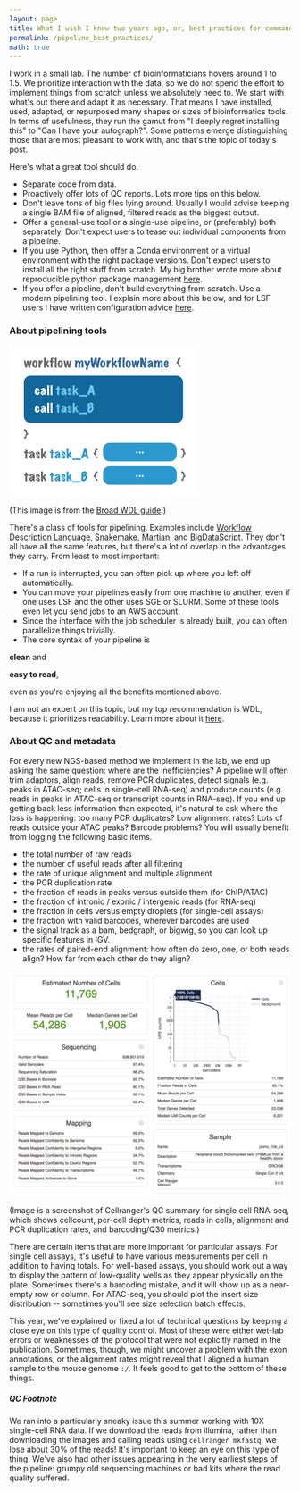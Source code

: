 ```yaml
---
layout: page
title: What I wish I knew two years ago, or, best practices for command-line tools in bioinformatics 
permalink: /pipeline_best_practices/
math: true
---
```


I work in a small lab. The number of bioinformaticians hovers around 1 to 1.5. We prioritize interaction with the data, so we do not spend the effort to implement things from scratch unless we absolutely need to. We start with what's out there and adapt it as necessary. That means I have installed, used, adapted, or repurposed many shapes or sizes of bioinformatics tools. In terms of usefulness, they run the gamut from "I deeply regret installing this" to "Can I have your autograph?". Some patterns emerge distinguishing those that are most pleasant to work with, and that's the topic of today's post.

Here's what a great tool should do. 

- Separate code from data.  
- Proactively offer lots of QC reports. Lots more tips on this below.
- Don't leave tons of big files lying around. Usually I would advise keeping a single BAM file of aligned, filtered reads as the biggest output.
- Offer a general-use tool or a single-use pipeline, or (preferably) both separately. Don't expect users to tease out individual components from a pipeline.
- If you use Python, then offer a Conda environment or a virtual environment with the right package versions. Don't expect users to install all the right stuff from scratch. My big brother wrote more about reproducible python package management [here](https://medium.com/knerd/best-practices-for-python-dependency-management-cc8d1913db82).
- If you offer a pipeline, don't build everything from scratch. Use a modern pipelining tool. I explain more about this below, and for LSF users I have written configuration advice [here](https://ekernf01.github.io/pipeline_lsf/).


### About pipelining tools

![WDL syntax](/images/pipeline_WDL-workflow.png)

(This image is from the [Broad WDL guide](https://software.broadinstitute.org/wdl/documentation/structure).)

There's a class of tools for pipelining. Examples include [Workflow Description Language](),  [Snakemake](), [Martian](), and [BigDataScript](). They don't all have all the same features, but there's a lot of overlap in the advantages they carry. From least to most important:

- If a run is interrupted, you can often pick up where you left off automatically. 
- You can move your pipelines easily from one machine to another, even if one uses LSF and the other uses SGE or SLURM. Some of these tools even let you send jobs to an AWS account.
- Since the interface with the job scheduler is already built, you can often parallelize things trivially.
- The core syntax of your pipeline is 

 **clean** and 
 
 **easy to read**, 
 
 even as you're enjoying all the benefits mentioned above. 

I am not an expert on this topic, but my top recommendation is WDL, because it prioritizes readability. Learn more about it [here](https://software.broadinstitute.org/wdl/documentation/quickstart). 

### About QC and metadata

For every new NGS-based method we implement in the lab, we end up asking the same question: where are the inefficiencies? A pipeline will often trim adaptors, align reads, remove PCR duplicates, detect signals (e.g. peaks in ATAC-seq; cells in single-cell RNA-seq) and produce counts (e.g. reads in peaks in ATAC-seq or transcript counts in RNA-seq). If you end up getting back less information than expected, it's natural to ask where the loss is happening: too many PCR duplicates? Low alignment rates? Lots of reads outside your ATAC peaks? Barcode problems? You will usually benefit from logging the following basic items. 

- the total number of raw reads
- the number of useful reads after all filtering
- the rate of unique alignment and multiple alignment
- the PCR duplication rate 
- the fraction of reads in peaks versus outside them (for ChIP/ATAC)
- the fraction of intronic / exonic / intergenic reads (for RNA-seq)
- the fraction in cells versus empty droplets (for single-cell assays)
- the fraction with valid barcodes, wherever barcodes are used
- the signal track as a bam, bedgraph, or bigwig, so you can look up specific features in IGV. 
- the rates of paired-end alignment: how often do zero, one, or both reads align? How far from each other do they align? 

![Cellranger's QC display](/images/pipeline_10x_qc_screenshot_clipped.png)

(Image is a screenshot of Cellranger's QC summary for single cell RNA-seq, which shows cellcount, per-cell depth metrics, reads in cells, alignment and PCR duplication rates, and barcoding/Q30 metrics.)
 
There are certain items that are more important for particular assays. For single cell assays, it's useful to have various measurements per cell in addition to having totals. For well-based assays, you should work out a way to display the pattern of low-quality wells as they appear physically on the plate. Sometimes there's a barcoding mistake, and it will show up as a near-empty row or column. For ATAC-seq, you should plot the insert size distribution -- sometimes you'll see size selection batch effects.

This year, we've explained or fixed a lot of technical questions by keeping a close eye on this type of quality control. Most of these were either wet-lab errors or weaknesses of the protocol that were not explicitly named in the publication. Sometimes, though, we might uncover a problem with the exon annotations, or the alignment rates might reveal that I aligned a human sample to the mouse genome `:/`. It feels good to get to the bottom of these things.

##### QC Footnote

We ran into a particularly sneaky issue this summer working with 10X single-cell RNA data. If we download the reads from illumina, rather than downloading the images and calling reads using `cellranger mkfastq`, we lose about 30% of the reads! It's important to keep an eye on this type of thing. We've also had other issues appearing in the very earliest steps of the pipeline: grumpy old sequencing machines or bad kits where the read quality suffered.
